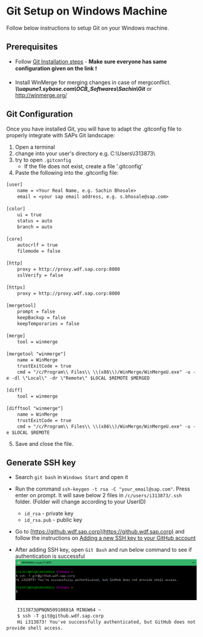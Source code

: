 # Git Setup on Windows Machine

Follow below instructions to setup Git on your Windows machine.

## Prerequisites

- Follow [Git Installation steps](https://github.wdf.sap.corp/OmniChannelBanking/git-demo/wiki/Git-Installation-on-Windows) - **Make sure everyone has same configuration given on the link** ❗️

- Install WinMerge for merging changes in case of mergconflict. **_\\\uapune1.sybase.com\OCB_Softwares\Sachin\Git_** or http://winmerge.org/


## Git Configuration

Once you have installed Git, you will have to adapt the .gitconfig file to properly integrate with SAPs Git landscape:

1. Open a terminal
2. change into your user's directory e.g. C:\Users\i313873\
3. try to open `.gitconfig`
     * If the file does not exist, create a file '.gitconfig'
4. Paste the following into the .gitconfig file:
```
[user]
    name = <Your Real Name, e.g. Sachin Bhosale>
    email = <your sap email address, e.g. s.bhosale@sap.com>

[color]
    ui = true
    status = auto
    branch = auto
 
[core]
    autocrlf = true
    filemode = false

[http]
    proxy = http://proxy.wdf.sap.corp:8080
    sslVerify = false

[https]
    proxy = http://proxy.wdf.sap.corp:8080

[mergetool]
    prompt = false
    keepBackup = false
    keepTemporaries = false
	
[merge]
    tool = winmerge

[mergetool "winmerge"]
    name = WinMerge
    trustExitCode = true
    cmd = "/c/Program\\ Files\\ \\(x86\\)/WinMerge/WinMergeU.exe" -u -e -dl \"Local\" -dr \"Remote\" $LOCAL $REMOTE $MERGED

[diff]
    tool = winmerge

[difftool "winmerge"]
    name = WinMerge
    trustExitCode = true
    cmd = "/c/Program\\ Files\\ \\(x86\\)/WinMerge/WinMergeU.exe" -u -e $LOCAL $REMOTE
```
5. Save and close the file.


## Generate SSH key

- Search `git bash` in `Windows Start` and open it

- Run the command `ssh-keygen -t rsa -C "your_email@sap.com"`. Press enter on prompt. It will save below 2 files in `/c/users/i313873/.ssh` folder. (Folder will change according to your UserID)
    * `id_rsa` - private key
    * `id_rsa.pub` - public key

- Go to [https://github.wdf.sap.corp](https://github.wdf.sap.corp) and follow the instructions on [Adding a new SSH key to your GitHub account](https://help.github.com/articles/adding-a-new-ssh-key-to-your-github-account/) 

- After adding SSH key, open `Git Bash` and run below command to see if authentication is successful
![Git Login Test](contents/images/git-configuration/git-test.png)
```
    I313873@PNQN50910881A MINGW64 ~
    $ ssh -T git@github.wdf.sap.corp
    Hi i313873! You've successfully authenticated, but GitHub does not provide shell access.
```